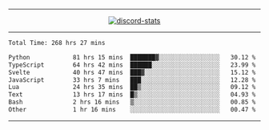 <a href="https://www.github.com/ripavoid" target="_blank" rel="noreferrer">

-------

<div align='center'>
    <a href='https://discordapp.com/users/825178146797518881'>
        <img align='center' alt='discord-stats' src='https://api.discord-status.me/825178146797518881?nitro&boost=4&gradient=%231e0b1a%2C%23000000%2C%23000000%2C%23160316'></img>
    </a>
</div>

-------

<!--START_SECTION:waka-->

```txt
Total Time: 268 hrs 27 mins

Python            81 hrs 15 mins  ███████▓░░░░░░░░░░░░░░░░░   30.12 %
TypeScript        64 hrs 42 mins  ██████░░░░░░░░░░░░░░░░░░░   23.99 %
Svelte            40 hrs 47 mins  ███▓░░░░░░░░░░░░░░░░░░░░░   15.12 %
JavaScript        33 hrs 7 mins   ███░░░░░░░░░░░░░░░░░░░░░░   12.28 %
Lua               24 hrs 35 mins  ██▒░░░░░░░░░░░░░░░░░░░░░░   09.12 %
Text              13 hrs 17 mins  █▒░░░░░░░░░░░░░░░░░░░░░░░   04.93 %
Bash              2 hrs 16 mins   ▒░░░░░░░░░░░░░░░░░░░░░░░░   00.85 %
Other             1 hr 16 mins    ░░░░░░░░░░░░░░░░░░░░░░░░░   00.47 %
```

<!--END_SECTION:waka-->

-------
